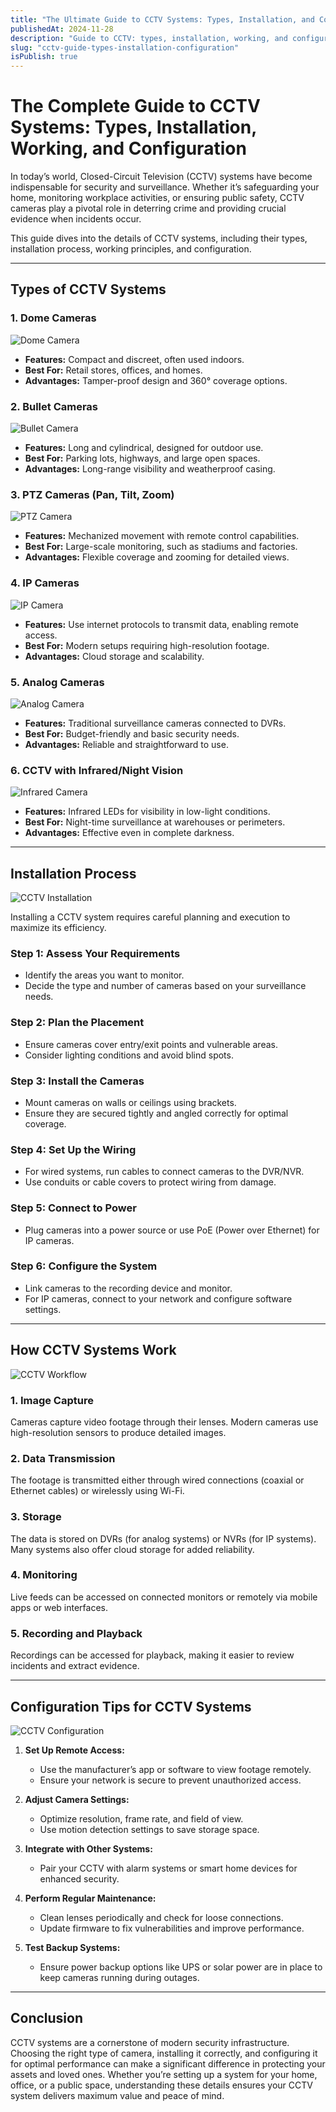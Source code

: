```yaml
---
title: "The Ultimate Guide to CCTV Systems: Types, Installation, and Configuration"
publishedAt: 2024-11-28
description: "Guide to CCTV: types, installation, working, and configuration."
slug: "cctv-guide-types-installation-configuration"
isPublish: true
---
```



# The Complete Guide to CCTV Systems: Types, Installation, Working, and Configuration  

In today’s world, Closed-Circuit Television (CCTV) systems have become indispensable for security and surveillance. Whether it’s safeguarding your home, monitoring workplace activities, or ensuring public safety, CCTV cameras play a pivotal role in deterring crime and providing crucial evidence when incidents occur.  

This guide dives into the details of CCTV systems, including their types, installation process, working principles, and configuration.  

---

## **Types of CCTV Systems**  

### 1. **Dome Cameras**  
![Dome Camera](/dome-camera.jpeg)  
- **Features:** Compact and discreet, often used indoors.  
- **Best For:** Retail stores, offices, and homes.  
- **Advantages:** Tamper-proof design and 360° coverage options.  

### 2. **Bullet Cameras**  
![Bullet Camera](/bullet-camera.jpeg)  
- **Features:** Long and cylindrical, designed for outdoor use.  
- **Best For:** Parking lots, highways, and large open spaces.  
- **Advantages:** Long-range visibility and weatherproof casing.  

### 3. **PTZ Cameras (Pan, Tilt, Zoom)**  
![PTZ Camera](/PTZ-camera.jpeg)  
- **Features:** Mechanized movement with remote control capabilities.  
- **Best For:** Large-scale monitoring, such as stadiums and factories.  
- **Advantages:** Flexible coverage and zooming for detailed views.  

### 4. **IP Cameras**  
![IP Camera](/IP-camera.jpeg)  
- **Features:** Use internet protocols to transmit data, enabling remote access.  
- **Best For:** Modern setups requiring high-resolution footage.  
- **Advantages:** Cloud storage and scalability.  

### 5. **Analog Cameras**  
![Analog Camera](/analog-camera.jpeg)  
- **Features:** Traditional surveillance cameras connected to DVRs.  
- **Best For:** Budget-friendly and basic security needs.  
- **Advantages:** Reliable and straightforward to use.  

### 6. **CCTV with Infrared/Night Vision**  
![Infrared Camera](/infrared-camera.jpeg)  
- **Features:** Infrared LEDs for visibility in low-light conditions.  
- **Best For:** Night-time surveillance at warehouses or perimeters.  
- **Advantages:** Effective even in complete darkness.  

---

## **Installation Process**  

![CCTV Installation](/cctv-installation.jpeg)  

Installing a CCTV system requires careful planning and execution to maximize its efficiency.  

### **Step 1: Assess Your Requirements**  
- Identify the areas you want to monitor.  
- Decide the type and number of cameras based on your surveillance needs.  

### **Step 2: Plan the Placement**  
- Ensure cameras cover entry/exit points and vulnerable areas.  
- Consider lighting conditions and avoid blind spots.  

### **Step 3: Install the Cameras**  
- Mount cameras on walls or ceilings using brackets.  
- Ensure they are secured tightly and angled correctly for optimal coverage.  

### **Step 4: Set Up the Wiring**  
- For wired systems, run cables to connect cameras to the DVR/NVR.  
- Use conduits or cable covers to protect wiring from damage.  

### **Step 5: Connect to Power**  
- Plug cameras into a power source or use PoE (Power over Ethernet) for IP cameras.  

### **Step 6: Configure the System**  
- Link cameras to the recording device and monitor.  
- For IP cameras, connect to your network and configure software settings.  

---

## **How CCTV Systems Work**  

![CCTV Workflow](/cctv-workflow.jpeg)  

### **1. Image Capture**  
Cameras capture video footage through their lenses. Modern cameras use high-resolution sensors to produce detailed images.  

### **2. Data Transmission**  
The footage is transmitted either through wired connections (coaxial or Ethernet cables) or wirelessly using Wi-Fi.  

### **3. Storage**  
The data is stored on DVRs (for analog systems) or NVRs (for IP systems). Many systems also offer cloud storage for added reliability.  

### **4. Monitoring**  
Live feeds can be accessed on connected monitors or remotely via mobile apps or web interfaces.  

### **5. Recording and Playback**  
Recordings can be accessed for playback, making it easier to review incidents and extract evidence.  

---

## **Configuration Tips for CCTV Systems**  

![CCTV Configuration](/cctv-configuration.jpeg)  

1. **Set Up Remote Access:**  
   - Use the manufacturer’s app or software to view footage remotely.  
   - Ensure your network is secure to prevent unauthorized access.  

2. **Adjust Camera Settings:**  
   - Optimize resolution, frame rate, and field of view.  
   - Use motion detection settings to save storage space.  

3. **Integrate with Other Systems:**  
   - Pair your CCTV with alarm systems or smart home devices for enhanced security.  

4. **Perform Regular Maintenance:**  
   - Clean lenses periodically and check for loose connections.  
   - Update firmware to fix vulnerabilities and improve performance.  

5. **Test Backup Systems:**  
   - Ensure power backup options like UPS or solar power are in place to keep cameras running during outages.  

---

## **Conclusion**  

CCTV systems are a cornerstone of modern security infrastructure. Choosing the right type of camera, installing it correctly, and configuring it for optimal performance can make a significant difference in protecting your assets and loved ones. Whether you’re setting up a system for your home, office, or a public space, understanding these details ensures your CCTV system delivers maximum value and peace of mind.  
